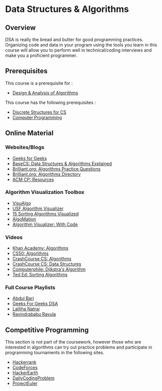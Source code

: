 # Data Structures & Algorithms

## Overview

DSA is really the bread and butter for good programming practices. Organizing code and data in your program using the tools you learn in this course will allow you to perform well in technical/coding interviews and make you a proficient programmer.

## Prerequisites

This course is a prerequisite for : 
* [Design & Analysis of Algorithms](../CS364)

This course has the following prerequisites :
* [Discrete Structures for CS](../CSF222)
* [Computer Programming](../CSF111)

## Online Material
### Websites/Blogs

* [Geeks for Geeks](https://www.geeksforgeeks.org/gate-cs-notes-gq/)
* [BaseCS: Data Structures & Algorithms Explained](https://medium.com/basecs)
* [Brilliant.org: Algorithms Practice Questions](https://brilliant.org/computer-science/) 
* [Brilliant.org: Algorithms Directory](https://brilliant.org/wiki/algorithm/)
* [ACM CP: Resources](https://www.acmbpdc.org/cp)

### Algorithm Visualization Toolbox

* [VisuAlgo](https://visualgo.net/en)
* [USF Algorithm Visualizer](https://www.cs.usfca.edu/~galles/visualization/Algorithms.html)
* [15 Sorting Algorithms Visualized](https://www.youtube.com/watch?v=kPRA0W1kECg)
* [AlgoMation](http://www.algomation.com/) 
* [Algorithm Visualizer: With Code](https://algorithm-visualizer.org/)

### Videos

* [Khan Academy: Algorithms](https://www.khanacademy.org/computing/computer-science/algorithms)
* [CS50: Algorithms](https://www.youtube.com/watch?v=U9o49qwa6hk&list=PLhQjrBD2T3828ZVcVzEIhsHVgjANGZveu&index=4)
* [CrashCourse CS: Algorithms](https://www.youtube.com/watch?v=rL8X2mlNHPM)
* [CrashCourse CS: Data Structures](https://www.youtube.com/watch?v=DuDz6B4cqVc)
* [Computerphile: Dijkstra's Algorithm](https://www.youtube.com/watch?v=GazC3A4OQTE)
* [Ted Ed: Sorting Algorithms](https://www.youtube.com/watch?v=WaNLJf8xzC4)

### Full Course Playlists

* [Abdul Bari](https://www.youtube.com/watch?v=0IAPZzGSbME&list=PLDN4rrl48XKpZkf03iYFl-O29szjTrs_O)
* [Geeks For Geeks DSA](https://www.youtube.com/channel/UC0RhatS1pyxInC00YKjjBqQ/playlists)
* [Lalitha Natraj](https://www.youtube.com/channel/UCNsGQ_oLlH89HoKd5uyoAEQ/playlists) 
* [Ravindrababu Ravula](https://www.youtube.com/playlist?list=PLEbnTDJUr_IeHYw_sfBOJ6gk5pie0yP-0)

## Competitive Programming
This section is not part of the coursework, however those who are interested in algorithms can try out practice problems and participate in programming tournaments in the following sites.

* [Hackerrank](https://www.hackerrank.com/dashboard)
* [CodeForces](https://codeforces.com/)
* [HackerEarth](https://www.hackerearth.com/practice/)
* [DailyCodingProblem](https://www.dailycodingproblem.com/)
* [ProjectEuler](https://projecteuler.net/archives)
